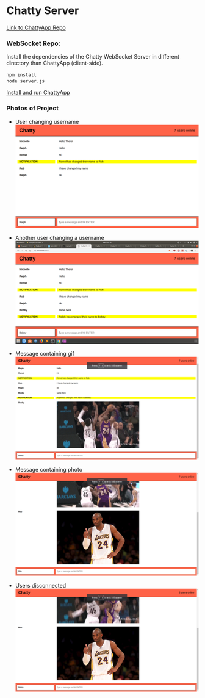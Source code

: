 Chatty Server
=====================

[Link to ChattyApp Repo](https://github.com/romelt777/chattyApp)

### WebSocket Repo:


Install the dependencies of the Chatty WebSocket Server in different directory than ChattyApp (client-side).

```
npm install
node server.js
```


[Install and run ChattyApp ](https://github.com/romelt777/chattyApp)



### Photos of Project

- User changing username
![](https://github.com/romelt777/chattyApp/blob/master/docs/newChangeUsername.png)

- Another user changing a username
![](https://github.com/romelt777/chattyApp/blob/master/docs/newChangeUsername2.png)

- Message containing gif
![](https://github.com/romelt777/chattyApp/blob/master/docs/newMessageGif.png)

- Message containing photo
![](https://github.com/romelt777/chattyApp/blob/master/docs/newMessagePic.png)

- Users disconnected
![](https://github.com/romelt777/chattyApp/blob/master/docs/usersDisconnect.png)




